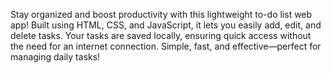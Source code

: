 Stay organized and boost productivity with this lightweight to-do list web app! Built using HTML, CSS, and JavaScript, it lets you easily add, edit, and delete tasks. Your tasks are saved locally, ensuring quick access without the need for an internet connection. Simple, fast, and effective—perfect for managing daily tasks!
